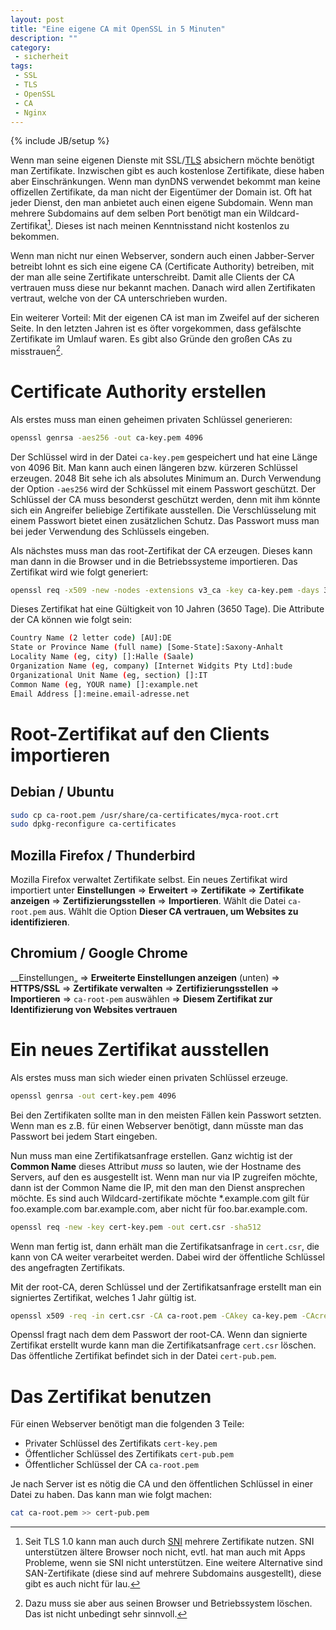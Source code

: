 ```yaml
---
layout: post
title: "Eine eigene CA mit OpenSSL in 5 Minuten"
description: ""
category: 
 - sicherheit
tags:
 - SSL
 - TLS
 - OpenSSL
 - CA
 - Nginx
---
```

{% include JB/setup %}

Wenn man seine eigenen Dienste mit SSL/[TLS] absichern möchte benötigt man Zertifikate. Inzwischen
gibt es auch kostenlose Zertifikate, diese haben aber Einschränkungen. Wenn man dynDNS verwendet bekommt
man keine offizellen Zertifikate, da man nicht der Eigentümer der Domain ist. Oft hat jeder Dienst, den man
anbietet auch einen eigene Subdomain. Wenn man mehrere Subdomains auf dem selben Port benötigt man ein
Wildcard-Zertifikat[^1]. Dieses ist nach meinen Kenntnisstand nicht kostenlos zu bekommen.

Wenn man nicht nur einen Webserver, sondern auch einen Jabber-Server betreibt lohnt es sich eine eigene
CA (Certificate Authority) betreiben, mit der man alle seine Zertifikate unterschreibt. Damit alle Clients
der CA vertrauen muss diese nur bekannt machen. Danach wird allen Zertifikaten vertraut, welche von der CA
unterschrieben wurden.

Ein weiterer Vorteil: Mit der eigenen CA ist man im Zweifel auf der sicheren Seite. In den letzten Jahren
ist es öfter vorgekommen, dass gefälschte Zertifikate im Umlauf waren. Es gibt also Gründe den großen
CAs zu misstrauen[^2].

# Certificate Authority erstellen

Als erstes muss man einen geheimen privaten Schlüssel generieren:

``` sh
openssl genrsa -aes256 -out ca-key.pem 4096
```

Der Schlüssel wird in der Datei `ca-key.pem` gespeichert und hat eine Länge von 4096 Bit. Man kann auch einen
längeren bzw. kürzeren Schlüssel erzeugen. 2048 Bit sehe ich als absolutes Minimum an. Durch Verwendung der
Option `-aes256` wird der Schküssel mit einem Passwort geschützt. Der Schlüssel der CA muss besonderst 
geschützt werden, denn mit ihm könnte sich ein Angreifer beliebige Zertifikate ausstellen. Die Verschlüsselung
mit einem Passwort bietet einen zusätzlichen Schutz. Das Passwort muss man bei jeder Verwendung des Schlüssels
eingeben.


Als nächstes muss man das root-Zertifikat der CA erzeugen. Dieses kann man dann in die Browser und in die
Betriebssysteme importieren. Das Zertifikat wird wie folgt generiert:

``` sh
openssl req -x509 -new -nodes -extensions v3_ca -key ca-key.pem -days 3650 -out ca-root.pem -sha512
```

Dieses Zertifikat hat eine Gültigkeit von 10 Jahren (3650 Tage). Die Attribute der CA können wie folgt sein:

``` sh
Country Name (2 letter code) [AU]:DE
State or Province Name (full name) [Some-State]:Saxony-Anhalt
Locality Name (eg, city) []:Halle (Saale)
Organization Name (eg, company) [Internet Widgits Pty Ltd]:bude
Organizational Unit Name (eg, section) []:IT
Common Name (eg, YOUR name) []:example.net
Email Address []:meine.email-adresse.net
``` 

# Root-Zertifikat auf den Clients importieren


## Debian / Ubuntu

``` sh
sudo cp ca-root.pem /usr/share/ca-certificates/myca-root.crt
sudo dpkg-reconfigure ca-certificates
```

## Mozilla Firefox / Thunderbird

Mozilla Firefox verwaltet Zertifikate selbst. Ein neues Zertifikat wird importiert unter __Einstellungen__ => __Erweitert__ => __Zertifikate__ => __Zertifikate anzeigen__ => __Zertifizierungsstellen__ => __Importieren__. Wählt die Datei `ca-root.pem` aus. Wählt die Option __Dieser CA vertrauen, um Websites zu identifizieren__.

## Chromium / Google Chrome

__Einstellungen„ => __Erweiterte Einstellungen anzeigen__ (unten) => __HTTPS/SSL__ => __Zertifikate verwalten__ => __Zertifizierungsstellen__ => __Importieren__ => `ca-root-pem` auswählen => __Diesem Zertifikat zur Identifizierung von Websites vertrauen__


# Ein neues Zertifikat ausstellen

Als erstes muss man sich wieder einen privaten Schlüssel erzeuge.

``` sh
openssl genrsa -out cert-key.pem 4096
```

Bei den Zertifikaten sollte man in den meisten Fällen kein Passwort setzten. Wenn man es z.B. für einen Webserver benötigt,
dann müsste man das Passwort bei jedem Start eingeben.

Nun muss man eine Zertifikatsanfrage erstellen. Ganz wichtig ist der __Common Name__ dieses Attribut *muss* so lauten, wie der Hostname
des Servers, auf den es ausgestellt ist. Wenn man nur via IP zugreifen möchte, dann ist der Common Name die IP, mit den man den Dienst
ansprechen möchte. Es sind auch Wildcard-zertifikate möchte *.example.com gilt für foo.example.com bar.example.com, aber nicht für foo.bar.example.com.


``` sh
openssl req -new -key cert-key.pem -out cert.csr -sha512
```

Wenn man fertig ist, dann erhält man die Zertifikatsanfrage in `cert.csr`, die kann von CA weiter verarbeitet werden. Dabei wird der öffentliche
Schlüssel des angefragten Zertifikats. 


Mit der root-CA, deren Schlüssel und der Zertifikatsanfrage erstellt man ein signiertes Zertifikat, welches 1 Jahr gültig ist.

```sh
openssl x509 -req -in cert.csr -CA ca-root.pem -CAkey ca-key.pem -CAcreateserial -out cert-pub.pem -days 365 -sha512
```

Openssl fragt nach dem dem Passwort der root-CA. Wenn dan signierte Zertifikat erstellt wurde kann man die Zertifikatsanfrage `cert.csr` löschen. 
Das öffentliche Zertifikat befindet sich in der Datei `cert-pub.pem`.


# Das Zertifikat benutzen

Für einen Webserver benötigt man die folgenden 3 Teile:
* Privater Schlüssel des Zertifikats `cert-key.pem`
* Öffentlicher Schlüssel des Zertifikats `cert-pub.pem`
* Öffentlicher Schlüssel der CA `ca-root.pem`

Je nach Server ist es nötig die CA und den öffentlichen Schlüssel in einer Datei zu haben. Das kann man wie folgt machen:

``` sh
cat ca-root.pem >> cert-pub.pem
```


[^1]: Seit TLS 1.0 kann man auch durch [SNI] mehrere Zertifikate nutzen. SNI unterstützen ältere Browser noch nicht, evtl. hat man auch mit Apps Probleme,
wenn sie SNI nicht unterstützen. Eine weitere Alternative sind SAN-Zertifikate (diese sind auf mehrere Subdomains ausgestellt), diese gibt es auch nicht für lau.

[^2]: Dazu muss sie aber aus seinen Browser und Betriebssystem löschen. Das ist nicht unbedingt sehr sinnvoll.

[TLS]: https://de.wikipedia.org/wiki/Transport_Layer_Security
[SNI]: https://de.wikipedia.org/wiki/Server_Name_Indication
